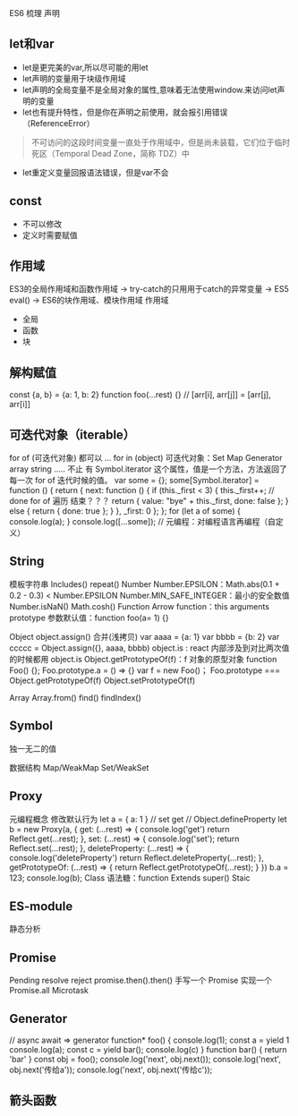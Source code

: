 ES6 梳理
声明
## let和var
* let是更完美的var,所以尽可能的用let
* let声明的变量用于块级作用域
* let声明的全局变量不是全局对象的属性,意味着无法使用window.来访问let声明的变量
* let也有提升特性，但是你在声明之前使用，就会报引用错误（ReferenceError）
> 不可访问的这段时间变量一直处于作用域中，但是尚未装载，它们位于临时死区（Temporal Dead Zone，简称 TDZ）中
* let重定义变量回报语法错误，但是var不会
## const
* 不可以修改
* 定义时需要赋值
## 作用域
ES3的全局作用域和函数作用域 -> try-catch的只用用于catch的异常变量 -> ES5 eval() -> ES6的块作用域、模块作用域
作用域
- 全局
- 函数
- 块

## 解构赋值
const {a, b} = {a: 1, b: 2}
function foo(...rest) {}
// 
[arr[i], arr[j]] = [arr[j], arr[i]]

## 可迭代对象（iterable）
for of (可迭代对象)  都可以 ...
for in (object)
可迭代对象：Set Map Generator array string ..... 不止
有 Symbol.iterator 这个属性，值是一个方法，方法返回了每一次 for of 迭代时候的值。
 var some = {};
  some[Symbol.iterator] = function () {
    return {
      next: function () {
        if (this._first < 3) {
          this._first++;
          // done for of 遍历 结束？？？
          return { value: "bye" + this._first, done: false };
        } else {
          return { done: true };
        }
      },
      _first: 0
    };
  };
  for (let a of some) {
    console.log(a);
  }
  console.log([...some]);
  // 元编程：对编程语言再编程（自定义）

## String
模板字符串
Includes()
repeat()
Number
Number.EPSILON：Math.abs(0.1 + 0.2 - 0.3) < Number.EPSILON
Number.MIN_SAFE_INTEGER：最小的安全数值
Number.isNaN()
Math.cosh()
Function
Arrow function：this arguments prototype
参数默认值：function foo(a= 1) {}

Object
object.assign() 合并(浅拷贝)
var aaaa = {a: 1}
var bbbb = {b: 2}
var ccccc = Object.assign({}, aaaa, bbbb)
object.is : react 内部涉及到对比两次值的时候都用 object.is
Object.getPrototypeOf(f)：f 对象的原型对象
function Foo() {};
Foo.prototype.a = () => {}
var f = new Foo()；
Foo.prototype === Object.getPrototypeOf(f)
Object.setPrototypeOf(f)

Array
Array.from()
find()
findIndex()

## Symbol
独一无二的值

数据结构
Map/WeakMap
Set/WeakSet

## Proxy
元编程概念
修改默认行为
let a = { a: 1 }
// set get
// Object.defineProperty
let b = new Proxy(a, {
  get: (...rest) => {
    console.log('get')
    return Reflect.get(...rest);
  },
  set: (...rest) => {
    console.log('set');
    return Reflect.set(...rest);
  },
  deleteProperty: (...rest) => {
    console.log('deleteProperty')
    return Reflect.deleteProperty(...rest);
  },
  getPrototypeOf: (...rest) => {
    return Reflect.getPrototypeOf(...rest);
  }
})
b.a = 123;
console.log(b);
Class
语法糖：function
Extends
super()
Staic

## ES-module
静态分析

## Promise
Pending resolve reject
promise.then().then()
手写一个 Promise
实现一个 Promise.all
Microtask

## Generator
// async await => generator
  function* foo() {
    console.log(1);
    const a = yield 1
    console.log(a);
    const c = yield bar();
    console.log(c)
  }
  function bar() {
    return 'bar'
  }
  const obj = foo();
  console.log('next', obj.next());
  console.log('next', obj.next('传给a'));
  console.log('next', obj.next('传给c'));

## 箭头函数
